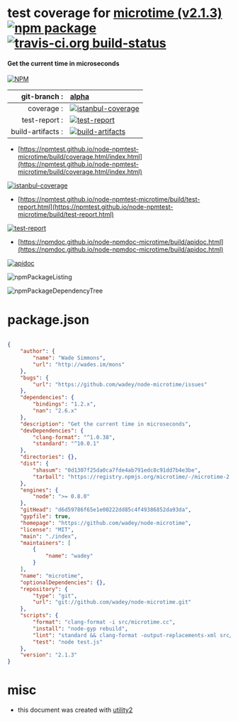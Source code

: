 # test coverage for  [microtime (v2.1.3)](https://github.com/wadey/node-microtime)  [![npm package](https://img.shields.io/npm/v/npmtest-microtime.svg?style=flat-square)](https://www.npmjs.org/package/npmtest-microtime) [![travis-ci.org build-status](https://api.travis-ci.org/npmtest/node-npmtest-microtime.svg)](https://travis-ci.org/npmtest/node-npmtest-microtime)
#### Get the current time in microseconds

[![NPM](https://nodei.co/npm/microtime.png?downloads=true&downloadRank=true&stars=true)](https://www.npmjs.com/package/microtime)

| git-branch : | [alpha](https://github.com/npmtest/node-npmtest-microtime/tree/alpha)|
|--:|:--|
| coverage : | [![istanbul-coverage](https://npmtest.github.io/node-npmtest-microtime/build/coverage.badge.svg)](https://npmtest.github.io/node-npmtest-microtime/build/coverage.html/index.html)|
| test-report : | [![test-report](https://npmtest.github.io/node-npmtest-microtime/build/test-report.badge.svg)](https://npmtest.github.io/node-npmtest-microtime/build/test-report.html)|
| build-artifacts : | [![build-artifacts](https://npmtest.github.io/node-npmtest-microtime/glyphicons_144_folder_open.png)](https://github.com/npmtest/node-npmtest-microtime/tree/gh-pages/build)|

- [https://npmtest.github.io/node-npmtest-microtime/build/coverage.html/index.html](https://npmtest.github.io/node-npmtest-microtime/build/coverage.html/index.html)

[![istanbul-coverage](https://npmtest.github.io/node-npmtest-microtime/build/screenCapture.buildCi.browser.%252Ftmp%252Fbuild%252Fcoverage.lib.html.png)](https://npmtest.github.io/node-npmtest-microtime/build/coverage.html/index.html)

- [https://npmtest.github.io/node-npmtest-microtime/build/test-report.html](https://npmtest.github.io/node-npmtest-microtime/build/test-report.html)

[![test-report](https://npmtest.github.io/node-npmtest-microtime/build/screenCapture.buildCi.browser.%252Ftmp%252Fbuild%252Ftest-report.html.png)](https://npmtest.github.io/node-npmtest-microtime/build/test-report.html)

- [https://npmdoc.github.io/node-npmdoc-microtime/build/apidoc.html](https://npmdoc.github.io/node-npmdoc-microtime/build/apidoc.html)

[![apidoc](https://npmdoc.github.io/node-npmdoc-microtime/build/screenCapture.buildCi.browser.%252Ftmp%252Fbuild%252Fapidoc.html.png)](https://npmdoc.github.io/node-npmdoc-microtime/build/apidoc.html)

![npmPackageListing](https://npmtest.github.io/node-npmtest-microtime/build/screenCapture.npmPackageListing.svg)

![npmPackageDependencyTree](https://npmtest.github.io/node-npmtest-microtime/build/screenCapture.npmPackageDependencyTree.svg)



# package.json

```json

{
    "author": {
        "name": "Wade Simmons",
        "url": "http://wades.im/mons"
    },
    "bugs": {
        "url": "https://github.com/wadey/node-microtime/issues"
    },
    "dependencies": {
        "bindings": "1.2.x",
        "nan": "2.6.x"
    },
    "description": "Get the current time in microseconds",
    "devDependencies": {
        "clang-format": "^1.0.38",
        "standard": "^10.0.1"
    },
    "directories": {},
    "dist": {
        "shasum": "0d1307f25da0ca7fde4ab791edc8c91dd7b4e3be",
        "tarball": "https://registry.npmjs.org/microtime/-/microtime-2.1.3.tgz"
    },
    "engines": {
        "node": ">= 0.8.0"
    },
    "gitHead": "d6d59786f65e1e00222dd85c4f49386852da93da",
    "gypfile": true,
    "homepage": "https://github.com/wadey/node-microtime",
    "license": "MIT",
    "main": "./index",
    "maintainers": [
        {
            "name": "wadey"
        }
    ],
    "name": "microtime",
    "optionalDependencies": {},
    "repository": {
        "type": "git",
        "url": "git://github.com/wadey/node-microtime.git"
    },
    "scripts": {
        "format": "clang-format -i src/microtime.cc",
        "install": "node-gyp rebuild",
        "lint": "standard && clang-format -output-replacements-xml src/microtime.cc | (! grep -q '<replacement ')",
        "test": "node test.js"
    },
    "version": "2.1.3"
}
```



# misc
- this document was created with [utility2](https://github.com/kaizhu256/node-utility2)
